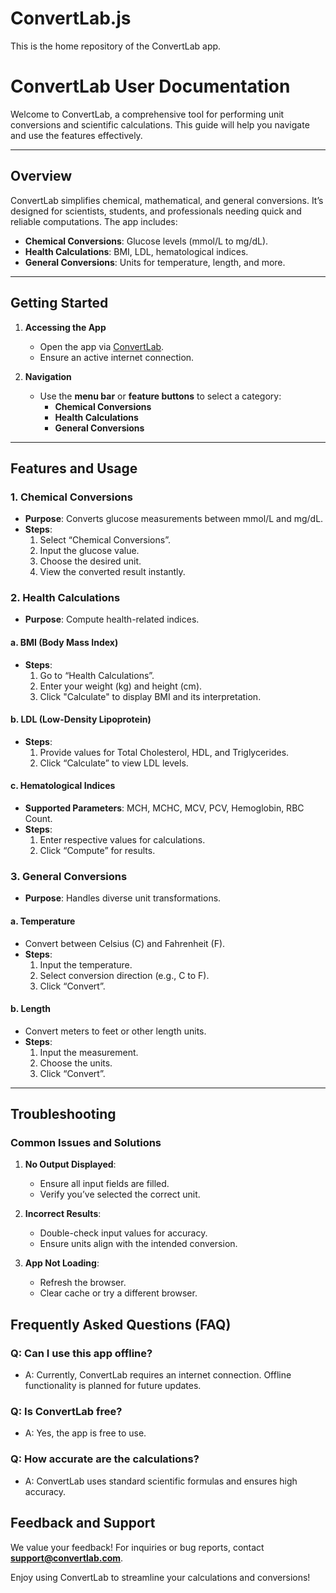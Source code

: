 # ConvertLab.js
This is the home repository of the ConvertLab app.

# ConvertLab User Documentation

Welcome to ConvertLab, a comprehensive tool for performing unit conversions and scientific calculations. This guide will help you navigate and use the features effectively.

---

## Overview
ConvertLab simplifies chemical, mathematical, and general conversions. It’s designed for scientists, students, and professionals needing quick and reliable computations. The app includes:

- **Chemical Conversions**: Glucose levels (mmol/L to mg/dL).
- **Health Calculations**: BMI, LDL, hematological indices.
- **General Conversions**: Units for temperature, length, and more.

---

## Getting Started
1. **Accessing the App**
   - Open the app via [ConvertLab](https://convertlabccu.vercel.app/).
   - Ensure an active internet connection.

2. **Navigation**
   - Use the **menu bar** or **feature buttons** to select a category:
     - **Chemical Conversions**
     - **Health Calculations**
     - **General Conversions**

---

## Features and Usage

### 1. Chemical Conversions
   - **Purpose**: Converts glucose measurements between mmol/L and mg/dL.
   - **Steps**:
     1. Select “Chemical Conversions”.
     2. Input the glucose value.
     3. Choose the desired unit.
     4. View the converted result instantly.

### 2. Health Calculations
   - **Purpose**: Compute health-related indices.
   
   #### a. BMI (Body Mass Index)
   - **Steps**:
     1. Go to “Health Calculations”.
     2. Enter your weight (kg) and height (cm).
     3. Click "Calculate" to display BMI and its interpretation.

   #### b. LDL (Low-Density Lipoprotein)
   - **Steps**:
     1. Provide values for Total Cholesterol, HDL, and Triglycerides.
     2. Click “Calculate” to view LDL levels.

   #### c. Hematological Indices
   - **Supported Parameters**: MCH, MCHC, MCV, PCV, Hemoglobin, RBC Count.
   - **Steps**:
     1. Enter respective values for calculations.
     2. Click “Compute” for results.

### 3. General Conversions
   - **Purpose**: Handles diverse unit transformations.

   #### a. Temperature
   - Convert between Celsius (C) and Fahrenheit (F).
   - **Steps**:
     1. Input the temperature.
     2. Select conversion direction (e.g., C to F).
     3. Click “Convert”.

   #### b. Length
   - Convert meters to feet or other length units.
   - **Steps**:
     1. Input the measurement.
     2. Choose the units.
     3. Click “Convert”.

---

## Troubleshooting

### Common Issues and Solutions
1. **No Output Displayed**:
   - Ensure all input fields are filled.
   - Verify you’ve selected the correct unit.

2. **Incorrect Results**:
   - Double-check input values for accuracy.
   - Ensure units align with the intended conversion.

3. **App Not Loading**:
   - Refresh the browser.
   - Clear cache or try a different browser.


## Frequently Asked Questions (FAQ)

### Q: Can I use this app offline?
   - A: Currently, ConvertLab requires an internet connection. Offline functionality is planned for future updates.

### Q: Is ConvertLab free?
   - A: Yes, the app is free to use.

### Q: How accurate are the calculations?
   - A: ConvertLab uses standard scientific formulas and ensures high accuracy.

## Feedback and Support
We value your feedback! For inquiries or bug reports, contact **[support@convertlab.com](mailto:nezerekunke.dev@gmail.com)**.


Enjoy using ConvertLab to streamline your calculations and conversions!
